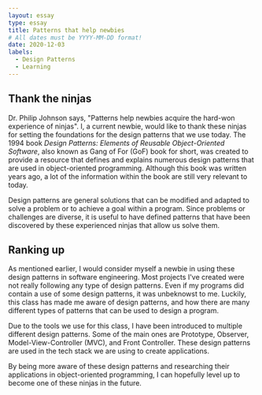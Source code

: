 ```yaml
---
layout: essay
type: essay
title: Patterns that help newbies
# All dates must be YYYY-MM-DD format!
date: 2020-12-03
labels:
  - Design Patterns
  - Learning
---
```


## Thank the ninjas

Dr. Philip Johnson says, "Patterns help newbies acquire the hard-won experience of ninjas". I, a current newbie, would like to thank these ninjas for setting the foundations for the design patterns that we use today. The 1994 book *Design Patterns: Elements of Reusable Object-Oriented Software*, also known as Gang of For (GoF) book for short, was created to provide a resource that defines and explains numerous design patterns that are used in object-oriented programming. Although this book was written years ago, a lot of the information within the book are still very relevant to today.
 
Design patterns are general solutions that can be modified and adapted to solve a problem or to achieve a goal within a program. Since problems or challenges are diverse, it is useful to have defined patterns that have been discovered by these experienced ninjas that allow us solve them. 

## Ranking up

As mentioned earlier, I would consider myself a newbie in using these design patterns in software engineering. Most projects I've created were not really following any type of design patterns. Even if my programs did contain a use of some design patterns, it was unbeknowst to me. Luckily, this class has made me aware of design patterns, and how there are many different types of patterns that can be used to design a program.

Due to the tools we use for this class, I have been introduced to multiple different design patterns. Some of the main ones are Prototype, Observer, Model-View-Controller (MVC), and Front Controller. These design patterns are used in the tech stack we are using to create applications.

By being more aware of these design patterns and researching their applications in object-oriented programming, I can hopefully level up to become one of these ninjas in the future. 
